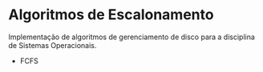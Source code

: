 # Algoritmos de Escalonamento

Implementação de algoritmos de gerenciamento de disco para a disciplina de Sistemas Operacionais.

* FCFS

